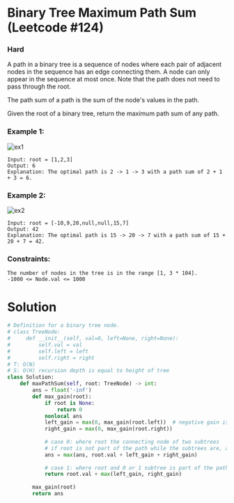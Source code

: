 Binary Tree Maximum Path Sum (Leetcode #124)
===============================
### Hard

A path in a binary tree is a sequence of nodes where each pair of adjacent nodes in the sequence has an edge connecting them.
A node can only appear in the sequence at most once. Note that the path does not need to pass through the root.

The path sum of a path is the sum of the node's values in the path.

Given the root of a binary tree, return the maximum path sum of any path.

 

### Example 1:
![ex1](https://assets.leetcode.com/uploads/2020/10/13/exx1.jpg)
```
Input: root = [1,2,3]
Output: 6
Explanation: The optimal path is 2 -> 1 -> 3 with a path sum of 2 + 1 + 3 = 6.
```

### Example 2:
![ex2](https://assets.leetcode.com/uploads/2020/10/13/exx2.jpg)
```
Input: root = [-10,9,20,null,null,15,7]
Output: 42
Explanation: The optimal path is 15 -> 20 -> 7 with a path sum of 15 + 20 + 7 = 42.
 ```

### Constraints:
```
The number of nodes in the tree is in the range [1, 3 * 104].
-1000 <= Node.val <= 1000
```

Solution
========

```python
# Definition for a binary tree node.
# class TreeNode:
#     def __init__(self, val=0, left=None, right=None):
#         self.val = val
#         self.left = left
#         self.right = right
# T: O(N)
# S: O(H) recursion depth is equal to height of tree
class Solution:
    def maxPathSum(self, root: TreeNode) -> int:
        ans = float('-inf')
        def max_gain(root):
            if root is None:
                return 0
            nonlocal ans
            left_gain = max(0, max_gain(root.left))  # negative gain is not desired.
            right_gain = max(0, max_gain(root.right))
            
            # case 0: where root the connecting node of two subtrees
            # if root is not part of the path while the subtrees are, ans already contains answer.
            ans = max(ans, root.val + left_gain + right_gain)
            
            # case 1: where root and 0 or 1 subtree is part of the path.
            return root.val + max(left_gain, right_gain)
        
        max_gain(root)
        return ans
```
